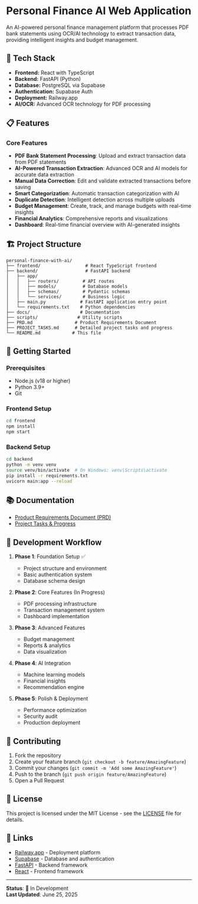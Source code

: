 # Personal Finance AI Web Application

An AI-powered personal finance management platform that processes PDF bank statements using OCR/AI technology to extract transaction data, providing intelligent insights and budget management.

## 🚀 Tech Stack

- **Frontend:** React with TypeScript
- **Backend:** FastAPI (Python)
- **Database:** PostgreSQL via Supabase
- **Authentication:** Supabase Auth
- **Deployment:** Railway.app
- **AI/OCR:** Advanced OCR technology for PDF processing

## 📋 Features

### Core Features
- **PDF Bank Statement Processing**: Upload and extract transaction data from PDF statements
- **AI-Powered Transaction Extraction**: Advanced OCR and AI models for accurate data extraction
- **Manual Data Correction**: Edit and validate extracted transactions before saving
- **Smart Categorization**: Automatic transaction categorization with AI
- **Duplicate Detection**: Intelligent detection across multiple uploads
- **Budget Management**: Create, track, and manage budgets with real-time insights
- **Financial Analytics**: Comprehensive reports and visualizations
- **Dashboard**: Real-time financial overview with AI-generated insights

## 🏗️ Project Structure

```
personal-finance-with-ai/
├── frontend/                 # React TypeScript frontend
├── backend/                  # FastAPI backend
│   ├── app/
│   │   ├── routers/         # API routes
│   │   ├── models/          # Database models
│   │   ├── schemas/         # Pydantic schemas
│   │   └── services/        # Business logic
│   ├── main.py             # FastAPI application entry point
│   └── requirements.txt    # Python dependencies
├── docs/                   # Documentation
├── scripts/               # Utility scripts
├── PRD.md                # Product Requirements Document
├── PROJECT_TASKS.md      # Detailed project tasks and progress
└── README.md            # This file
```

## 🚦 Getting Started

### Prerequisites
- Node.js (v18 or higher)
- Python 3.9+
- Git

### Frontend Setup
```bash
cd frontend
npm install
npm start
```

### Backend Setup
```bash
cd backend
python -m venv venv
source venv/bin/activate  # On Windows: venv\Scripts\activate
pip install -r requirements.txt
uvicorn main:app --reload
```

## 📚 Documentation

- [Product Requirements Document (PRD)](./PRD.md)
- [Project Tasks & Progress](./PROJECT_TASKS.md)

## 🔄 Development Workflow

1. **Phase 1**: Foundation Setup ✅
   - Project structure and environment
   - Basic authentication system
   - Database schema design

2. **Phase 2**: Core Features (In Progress)
   - PDF processing infrastructure
   - Transaction management system
   - Dashboard implementation

3. **Phase 3**: Advanced Features
   - Budget management
   - Reports & analytics
   - Data visualization

4. **Phase 4**: AI Integration
   - Machine learning models
   - Financial insights
   - Recommendation engine

5. **Phase 5**: Polish & Deployment
   - Performance optimization
   - Security audit
   - Production deployment

## 🤝 Contributing

1. Fork the repository
2. Create your feature branch (`git checkout -b feature/AmazingFeature`)
3. Commit your changes (`git commit -m 'Add some AmazingFeature'`)
4. Push to the branch (`git push origin feature/AmazingFeature`)
5. Open a Pull Request

## 📄 License

This project is licensed under the MIT License - see the [LICENSE](LICENSE) file for details.

## 🔗 Links

- [Railway.app](https://railway.app) - Deployment platform
- [Supabase](https://supabase.com) - Database and authentication
- [FastAPI](https://fastapi.tiangolo.com) - Backend framework
- [React](https://reactjs.org) - Frontend framework

---

**Status**: 🚧 In Development  
**Last Updated**: June 25, 2025
